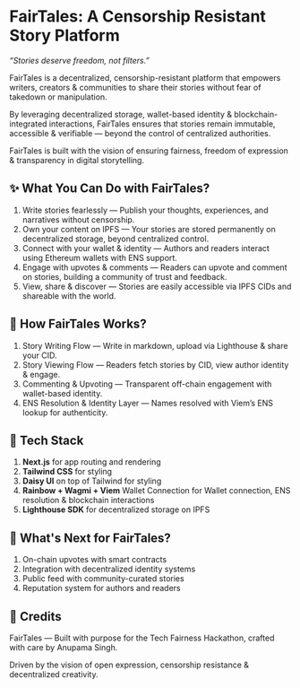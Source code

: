 # **FairTales: A Censorship Resistant Story Platform**

_“Stories deserve freedom, not filters.”_

FairTales is a decentralized, censorship-resistant platform that empowers writers, creators & communities to share their stories without fear of takedown or manipulation.

By leveraging decentralized storage, wallet-based identity & blockchain-integrated interactions, FairTales ensures that stories remain immutable, accessible & verifiable — beyond the control of centralized authorities.

FairTales is built with the vision of ensuring fairness, freedom of expression & transparency in digital storytelling.

## ✨ What You Can Do with FairTales?
1. Write stories fearlessly — Publish your thoughts, experiences, and narratives without censorship.
2. Own your content on IPFS — Your stories are stored permanently on decentralized storage, beyond centralized control.
3. Connect with your wallet & identity — Authors and readers interact using Ethereum wallets with ENS support.
4. Engage with upvotes & comments — Readers can upvote and comment on stories, building a community of trust and feedback.
5. View, share & discover — Stories are easily accessible via IPFS CIDs and shareable with the world.

## 🧭 How FairTales Works?
1. Story Writing Flow — Write in markdown, upload via Lighthouse & share your CID.
2. Story Viewing Flow — Readers fetch stories by CID, view author identity & engage.
3. Commenting & Upvoting — Transparent off-chain engagement with wallet-based identity.
4. ENS Resolution & Identity Layer — Names resolved with Viem’s ENS lookup for authenticity.

## 🧠 **Tech Stack**
1. **Next.js** for app routing and rendering
2. **Tailwind CSS** for styling
3. **Daisy UI** on top of Tailwind for styling
4. **Rainbow + Wagmi + Viem** Wallet Connection for Wallet connection, ENS resolution & blockchain interactions
5. **Lighthouse SDK** for decentralized storage on IPFS

## 🚀 **What's Next for FairTales?**
 1. On-chain upvotes with smart contracts
 2. Integration with decentralized identity systems
 3. Public feed with community-curated stories
 4. Reputation system for authors and readers

## 🤝 **Credits**
FairTales — Built with purpose for the Tech Fairness Hackathon, crafted with care by Anupama Singh.

Driven by the vision of open expression, censorship resistance & decentralized creativity.

